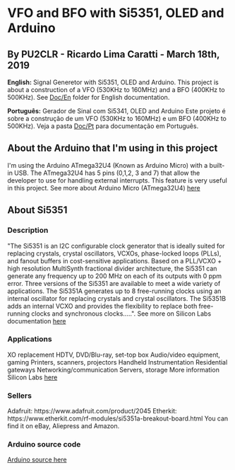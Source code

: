 <H1>VFO and BFO with Si5351, OLED and Arduino</H1>

<H2>By PU2CLR - Ricardo Lima Caratti - March 18th, 2019</H2>

<P><B>English:</B> Signal Generetor with Si5351, OLED and Arduino. This project is about a construction of a VFO (530KHz to 160MHz) and a BFO (400KHz to 500KHz). See <a href="https://github.com/pu2clr/VFO_BFO_OLED_ARDUINO/tree/master/Doc/En">Doc/En</a> folder for English documentation.</P> 

<P><B>Português:</B> Gerador de Sinal com Si5341, OLED and Arduino Este projeto é sobre a construção de um VFO (530KHz to 160MHz) e um BFO (400KHz to 500KHz). Veja a pasta <a href="https://github.com/pu2clr/VFO_BFO_OLED_ARDUINO/tree/master/Doc/Pt">Doc/Pt</a> para documentação em Português.</P>

<H2>About the Arduino that I'm using in this project</H2>

I'm using the Arduino ATmega32U4 (Known as Arduino Micro) with a built-in USB.  The ATmega32U4 has 5 pins (0,1,2, 3 and 7) that allow the developer to use for handling external interrupts. This feature is very useful in this project. See more about Arduino Micro (ATmega32U4) <a href="https://store.arduino.cc/usa/arduino-micro">here</a></P>


<H2>About Si5351</H2>

<H3>Description</H3>
<P> "The Si5351 is an I2C configurable clock generator that is ideally suited for replacing crystals, crystal oscillators, VCXOs, phase-locked loops (PLLs), and fanout buffers in cost-sensitive applications. Based on a PLL/VCXO + high resolution MultiSynth fractional divider architecture, the Si5351 can generate any frequency up to 200 MHz on each of its outputs with 0 ppm error. Three versions of the Si5351 are available to meet a wide variety of applications. The Si5351A generates up to 8 free-running clocks using an internal oscillator for replacing crystals and crystal oscillators. The Si5351B adds an internal VCXO and provides the flexibility to replace both free-running clocks and synchronous clocks.....". See more on Silicon Labs documentation <a href="https://www.silabs.com/documents/public/data-sheets/Si5351-B.pdf">here</a></P>


<H3>Applications</H3>

<P>XO replacement HDTV, DVD/Blu-ray, set-top box Audio/video equipment, gaming Printers, scanners, projectors Handheld Instrumentation Residential gateways Networking/communication Servers, storage
More information Silicon Labs  <a href="https://www.silabs.com/documents/public/data-sheets/Si5351-B.pdf">here</a></P>


<H3>Sellers</H3>
<P>Adafruit: https://www.adafruit.com/product/2045 Etherkit: https://www.etherkit.com/rf-modules/si5351a-breakout-board.html You can find it on eBay, Aliepress and Amazon.</P>

<H3>Arduino source code</H3>

<a href="https://github.com/pu2clr/VFO_BFO_OLED_ARDUINO/blob/master/source/si5351_vfobfo.ino">Arduino source here</a>

